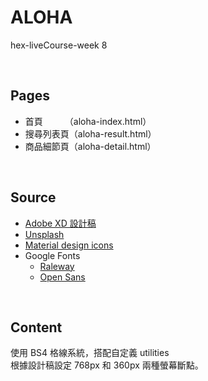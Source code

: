 # ALOHA
hex-liveCourse-week 8

<br>

## Pages
* 首頁　　　（aloha-index.html）
* 搜尋列表頁（aloha-result.html）
* 商品細節頁（aloha-detail.html）
<br>

## Source
* [Adobe XD 設計稿](https://xd.adobe.com/view/0cf6ec93-07a3-492f-58f2-9767ba1cfdfb-7ac7/)
* [Unsplash](https://unsplash.com/collections/10582133/aloha-for-hex-livestream-course-hw8)
* [Material design icons](https://material.io/resources/icons/?style=baseline)
* Google Fonts
  * [Raleway](https://fonts.google.com/specimen/Raleway)
  * [Open Sans](https://fonts.google.com/specimen/Open+Sans)

<br>

## Content
使用 BS4 格線系統，搭配自定義 utilities\
根據設計稿設定 768px 和 360px 兩種螢幕斷點。
